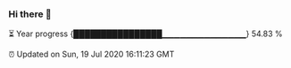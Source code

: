 ### Hi there 👋

⏳ Year progress {████████████████▁▁▁▁▁▁▁▁▁▁▁▁▁▁} 54.83 %

⏰ Updated on Sun, 19 Jul 2020 16:11:23 GMT 
